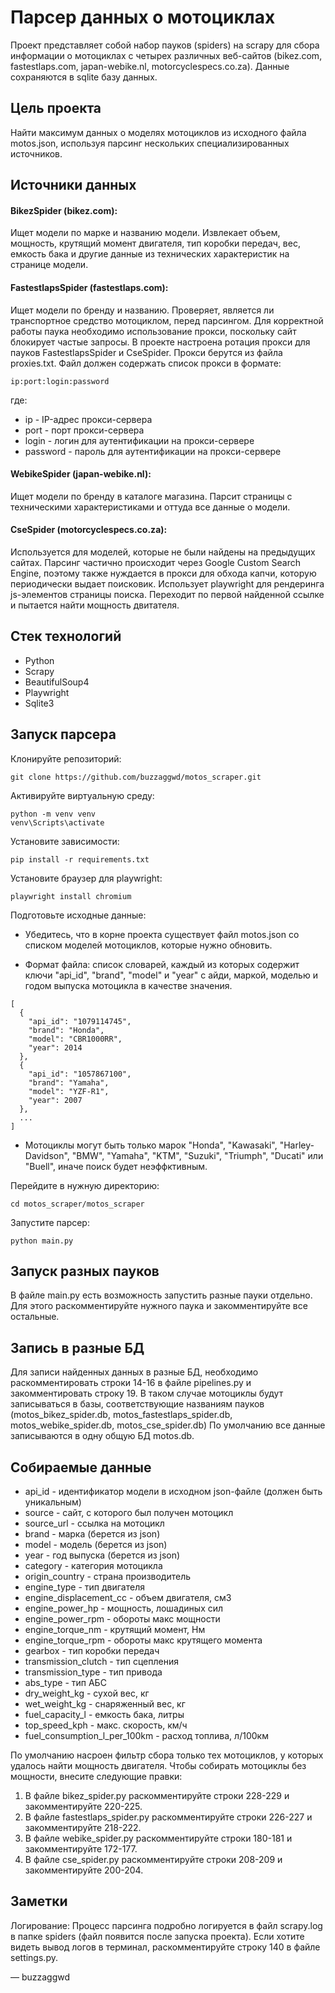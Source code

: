 # Парсер данных о мотоциклах
Проект представляет собой набор пауков (spiders) на scrapy для сбора информации о мотоциклах с четырех различных веб-сайтов (bikez.com, fastestlaps.com, japan-webike.nl, motorcyclespecs.co.za). Данные сохраняются в sqlite базу данных.

## Цель проекта
Найти максимум данных о моделях мотоциклов из исходного файла motos.json, используя парсинг нескольких специализированных источников.

## Источники данных
#### BikezSpider (bikez.com):
Ищет модели по марке и названию модели.
Извлекает объем, мощность, крутящий момент двигателя, тип коробки передач, вес, емкость бака и другие данные из технических характеристик на странице модели.

#### FastestlapsSpider (fastestlaps.com):
Ищет модели по бренду и названию.
Проверяет, является ли транспортное средство мотоциклом, перед парсингом. 
Для корректной работы паука необходимо использование прокси, поскольку сайт блокирует частые запросы. 
В проекте настроена ротация прокси для пауков FastestlapsSpider и CseSpider.
Прокси берутся из файла proxies.txt.
Файл должен содержать список прокси в формате:
```
ip:port:login:password
```
где:
- ip - IP-адрес прокси-сервера
- port - порт прокси-сервера
- login - логин для аутентификации на прокси-сервере
- password - пароль для аутентификации на прокси-сервере

#### WebikeSpider (japan-webike.nl):
Ищет модели по бренду в каталоге магазина.
Парсит страницы с техническими характеристиками и оттуда все данные о модели.

#### CseSpider (motorcyclespecs.co.za):
Используется для моделей, которые не были найдены на предыдущих сайтах.
Парсинг частично происходит через Google Custom Search Engine, 
поэтому также нуждается в прокси для обхода капчи, которую периодически выдает поисковик.
Использует playwright для рендеринга js-элементов страницы поиска.
Переходит по первой найденной ссылке и пытается найти мощность двитателя.

## Стек технологий
- Python
- Scrapy
- BeautifulSoup4
- Playwright
- Sqlite3

## Запуск парсера

Клонируйте репозиторий:

```
git clone https://github.com/buzzaggwd/motos_scraper.git
```

Активируйте виртуальную среду:
```
python -m venv venv
venv\Scripts\activate
```

Установите зависимости:
```
pip install -r requirements.txt
```

Установите браузер для playwright:
```
playwright install chromium
```

Подготовьте исходные данные:

- Убедитесь, что в корне проекта существует файл motos.json со списком моделей мотоциклов, которые нужно обновить.

- Формат файла: список словарей, каждый из которых содержит ключи "api_id", "brand", "model" и "year" с айди, маркой, моделью и годом выпуска мотоцикла в качестве значения. 

```
[
  {
    "api_id": "1079114745",
    "brand": "Honda",
    "model": "CBR1000RR",
    "year": 2014
  },
  {
    "api_id": "1057867100",
    "brand": "Yamaha",
    "model": "YZF-R1",
    "year": 2007
  },
  ...
]
```
- Мотоциклы могут быть только марок "Honda", "Kawasaki", "Harley-Davidson", "BMW", "Yamaha", "KTM", "Suzuki", "Triumph", "Ducati" или "Buell", иначе поиск будет неэффктивным.

Перейдите в нужную директорию:

```
cd motos_scraper/motos_scraper
```

Запустите парсер:
```
python main.py
```

## Запуск разных пауков
В файле main.py есть возможность запустить разные пауки отдельно.
Для этого раскомментируйте нужного паука и закомментируйте все остальные.

## Запись в разные БД
Для записи найденных данных в разные БД, необходимо раскомментировать строки 14-16 в файле pipelines.py и закомментировать строку 19.
В таком случае мотоциклы будут записываться в базы, соответствующие названиям пауков (motos_bikez_spider.db, motos_fastestlaps_spider.db, motos_webike_spider.db, motos_cse_spider.db)
По умолчанию все данные записываются в одну общую БД motos.db.

## Собираемые данные
- api_id - идентификатор модели в исходном json-файле (должен быть уникальным)
- source - сайт, с которого был получен мотоцикл
- source_url - ссылка на мотоцикл
- brand - марка (берется из json)
- model - модель (берется из json)
- year - год выпуска (берется из json)
- category - категория мотоцикла
- origin_country - страна производитель
- engine_type - тип двигателя
- engine_displacement_cc - объем двигателя, см3
- engine_power_hp - мощность, лошадиных сил
- engine_power_rpm - обороты макс мощности
- engine_torque_nm - крутящий момент, Нм
- engine_torque_rpm - обороты макс крутящего момента
- gearbox - тип коробки передач
- transmission_clutch - тип сцепления
- transmission_type - тип привода
- abs_type - тип АБС
- dry_weight_kg - сухой вес, кг
- wet_weight_kg - снаряженный вес, кг
- fuel_capacity_l - емкость бака, литры
- top_speed_kph - макс. скорость, км/ч
- fuel_consumption_l_per_100km - расход топлива, л/100км

По умолчанию насроен фильтр сбора только тех мотоциклов, у которых удалось найти мощность двигателя. 
Чтобы собирать мотоциклы без мощности, внесите следующие правки: 
1. В файле bikez_spider.py раскомментируйте строки 228-229 и закомментируйте 220-225.
2. В файле fastestlaps_spider.py раскомментируйте строки 226-227 и закомментируйте 218-222.
3. В файле webike_spider.py раскомментируйте строки 180-181 и закомментируйте 172-177.
4. В файле cse_spider.py раскомментируйте строки 208-209 и закомментируйте 200-204.

## Заметки
Логирование: Процесс парсинга подробно логируется в файл scrapy.log в папке spiders (файл появится после запуска проекта). 
Если хотите видеть вывод логов в терминал, раскомментируйте строку 140 в файле settings.py.



— buzzaggwd
